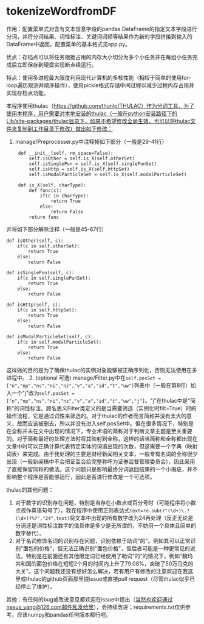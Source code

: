 # tokenizeWordfromDF

作用：配置菜单式对含有文本信息字段的pandas.DataFrame的指定文本字段进行分词，并将分词结果、词性标注、关键词词频等结果作为新的字段拼接到输入的DataFrame中返回，配置菜单的基本格式见app.py。

优点：存档点可以将任务根据占用的内存大小切分为多个小任务并在每组小任务完成后立即保存到硬盘实现断点续运行。

特点：使用多进程最大限度利用现代计算机的多核性能（相较于简单的使用for-loop遍历观测并顺序操作），使用pickle格式存储中间过程以减少过程内存占用并实现存档点功能。

本程序使用thulac（https://github.com/thunlp/THULAC）作为分词工具，为了使用本程序，用户需要对本地安装的thulac（一般在python安装路径下的Lib/site-packages/thulac目录下，如果不希望修改全局生效，也可以将thulac文件夹复制到工作目录下修改）做出如下修改：
1. manage/Preprocesser.py中注释掉如下部分（一般是29-41行）

        def __init__(self, rm_space=False):
            self.isOther = self.is_X(self.otherSet)
            self.isSinglePun = self.is_X(self.singlePunSet)
            self.isHttp = self.is_X(self.httpSet)
            self.isModalParticleSet = self.is_X(self.modalParticleSet)

        def is_X(self, charType):
            def func(c):
                if(c in charType):
                    return True
                else:
                    return False
            return func

并将如下部分解除注释（一般是45-67行）

    def isOther(self, c):
        if(c in self.otherSet):
            return True
        else:
            return False
    
    def isSinglePun(self, c):
        if(c in self.singlePunSet):
            return True
        else:
            return False
    
    def isHttp(self, c):
        if(c in self.httpSet):
            return True
        else:
            return False

    def isModalParticleSet(self, c):
        if(c in self.modalParticleSet):
            return True
        else:
            return False

这样做的目的是为了确保thulac的实例对象能够被正确序列化，否则无法使用在多进程中。
2. (optional 可选) manage/Filter.py中在`self.posSet = ["n","np","ns","ni","nz","v","a","id","t","uw"]`列表中（一般在第8行）加入一个"j"改为`self.posSet = ["n","np","ns","ni","nz","v","a","id","t","uw","j"]`。"j"在thulac中是"简称"的词性标注。顾名思义Filter类定义的是当需要筛选（实例化时filt=True）时的操作流程，它是通过词性来筛选的。对于thulac的作者而言简称并没有太大的意义，故而应该被删去，所以并没有进入self.posSet中。但在很多情况下，特别是在全称并未在文中出现的情况下，专业术语的简称对于判断文章主题是至关重要的。对于简称最好的处理方法时将其映射到全称，这样的话当简称和全称都出现在文章中时可以正确计算代表特定实体的词语出现的次数，但这需要一个字典（映射词表）来完成。由于我处理的主要是财经新闻相关文本，一般专有名词的全称很少出现（一般新闻稿中不会把证监会给完整称呼为证券监督管理委员会），因此采用了直接保留简称的做法。这个问题只是影响最终分词返回结果的一个小瑕疵，并不影响整个程序是否能够运行，因此是否进行修改是一个可选项。

thulac的其他问题：
1. 对于数字的识别存在问题，特别是当存在小数点或百分号时（可能程序将小数点视作英语句号了），我在程序中使用正则表达式`text=re.sub(r"(\d+)\.?(\d+)?%?","24",text)`将文本中出现的所有数字改为24再处理（反正无论是分词还是词性标注数字的值具体是多少是无所谓的，不妨用一个具体且简单的数字替代）。
2. 对于名词修饰名词的识别存在问题，识别依赖于助词"的"。例如其可以正常识别"面包的价格"，但无法正确识别"面包价格"，但后者可能是一种更常见的说法，特别是在前面还有其他限定词已经使用了助词"的"的情况下，例如"魏玛共和国的面包价格在短短2个月的时间内上升了79.08%，突破了50万马克的大关"。这个问题我还没有想好怎么解决，若有用户有修改的注意欢迎在我这里或thulac的github页面那里提issue或直接pull request（尽管thulac似乎已经停止了维护）。

其他：有任何的bug或改进意见都欢迎在issue中提出（当然也欢迎通过nexus_yang@126.com邮件私发给我），会持续改进；requirements.txt仅供参考，应该numpy和pandas任何版本都行吧。